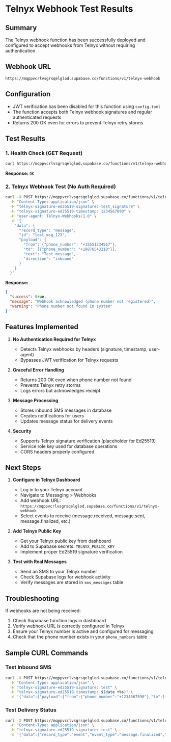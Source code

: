 # Telnyx Webhook Test Results

## Summary
The Telnyx webhook function has been successfully deployed and configured to accept webhooks from Telnyx without requiring authentication.

## Webhook URL
```
https://mqppvcrlvsgrsqelglod.supabase.co/functions/v1/telnyx-webhook
```

## Configuration
- JWT verification has been disabled for this function using `config.toml`
- The function accepts both Telnyx webhook signatures and regular authenticated requests
- Returns 200 OK even for errors to prevent Telnyx retry storms

## Test Results

### 1. Health Check (GET Request)
```bash
curl https://mqppvcrlvsgrsqelglod.supabase.co/functions/v1/telnyx-webhook
```
**Response:** `OK`

### 2. Telnyx Webhook Test (No Auth Required)
```bash
curl -X POST https://mqppvcrlvsgrsqelglod.supabase.co/functions/v1/telnyx-webhook \
  -H "Content-Type: application/json" \
  -H "telnyx-signature-ed25519-signature: test_signature" \
  -H "telnyx-signature-ed25519-timestamp: 1234567890" \
  -H "user-agent: Telnyx-Webhooks/1.0" \
  -d '{
    "data": {
      "record_type": "message",
      "id": "test_msg_123",
      "payload": {
        "from": {"phone_number": "+15551234567"},
        "to": [{"phone_number": "+19876543210"}],
        "text": "Test message",
        "direction": "inbound"
      }
    }
  }'
```
**Response:**
```json
{
  "success": true,
  "message": "Webhook acknowledged (phone number not registered)",
  "warning": "Phone number not found in system"
}
```

## Features Implemented

1. **No Authentication Required for Telnyx**
   - Detects Telnyx webhooks by headers (signature, timestamp, user-agent)
   - Bypasses JWT verification for Telnyx requests

2. **Graceful Error Handling**
   - Returns 200 OK even when phone number not found
   - Prevents Telnyx retry storms
   - Logs errors but acknowledges receipt

3. **Message Processing**
   - Stores inbound SMS messages in database
   - Creates notifications for users
   - Updates message status for delivery events

4. **Security**
   - Supports Telnyx signature verification (placeholder for Ed25519)
   - Service role key used for database operations
   - CORS headers properly configured

## Next Steps

1. **Configure in Telnyx Dashboard**
   - Log in to your Telnyx account
   - Navigate to Messaging > Webhooks
   - Add webhook URL: `https://mqppvcrlvsgrsqelglod.supabase.co/functions/v1/telnyx-webhook`
   - Select events to receive (message.received, message.sent, message.finalized, etc.)

2. **Add Telnyx Public Key**
   - Get your Telnyx public key from dashboard
   - Add to Supabase secrets: `TELNYX_PUBLIC_KEY`
   - Implement proper Ed25519 signature verification

3. **Test with Real Messages**
   - Send an SMS to your Telnyx number
   - Check Supabase logs for webhook activity
   - Verify messages are stored in `sms_messages` table

## Troubleshooting

If webhooks are not being received:
1. Check Supabase function logs in dashboard
2. Verify webhook URL is correctly configured in Telnyx
3. Ensure your Telnyx number is active and configured for messaging
4. Check that the phone number exists in your `phone_numbers` table

## Sample CURL Commands

### Test Inbound SMS
```bash
curl -X POST https://mqppvcrlvsgrsqelglod.supabase.co/functions/v1/telnyx-webhook \
  -H "Content-Type: application/json" \
  -H "telnyx-signature-ed25519-signature: test" \
  -H "telnyx-signature-ed25519-timestamp: $(date +%s)" \
  -d '{"data":{"payload":{"from":{"phone_number":"+1234567890"},"to":[{"phone_number":"+0987654321"}],"text":"Hello","direction":"inbound"}}}'
```

### Test Delivery Status
```bash
curl -X POST https://mqppvcrlvsgrsqelglod.supabase.co/functions/v1/telnyx-webhook \
  -H "Content-Type: application/json" \
  -H "telnyx-signature-ed25519-signature: test" \
  -d '{"data":{"record_type":"event","event_type":"message.finalized","id":"msg_123","payload":{"id":"msg_123"}}}'
```